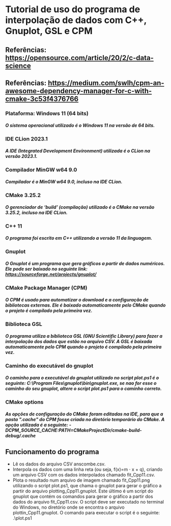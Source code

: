 # Tutorial de uso do programa de interpolação de dados com C++, Gnuplot, GSL e CPM
## Referências: https://opensource.com/article/20/2/c-data-science
## Referências: https://medium.com/swlh/cpm-an-awesome-dependency-manager-for-c-with-cmake-3c53f4376766
### Plataforma: Windows 11 (64 bits)
##### O sistema operacional utilizado é o Windows 11 na versão de 64 bits.

### IDE CLion 2023.1
##### A IDE (Integrated Development Environment) utilizada é o CLion na versão 2023.1.

### Compilador MinGW w64 9.0
#####  Compilador é o MinGW w64 9.0, incluso na IDE CLion.

### CMake 3.25.2
##### O gerenciador de ‘build’ (compilação) utilizado é o CMake na versão 3.25.2, incluso na IDE CLion.

### C++ 11
##### O programa foi escrito em C++ utilizando a versão 11 da linguagem.

### Gnuplot
##### O Gnuplot é um programa que gera gráficos a partir de dados numéricos. Ele pode ser baixado no seguinte link: https://sourceforge.net/projects/gnuplot/

### CMake Package Manager (CPM)
##### O CPM é usado para automatizar o download e a configuração de bibliotecas externas. Ele é baixado automaticamente pelo CMake quando o projeto é compilado pela primeira vez.

### Biblioteca GSL
##### O programa utiliza a biblioteca GSL (GNU Scientific Library) para fazer a interpolação dos dados que estão no arquivo CSV. A GSL é baixada automaticamente pelo CPM quando o projeto é compilado pela primeira vez.

### Caminho do executável do gnuplot
##### O caminho para o executável do gnuplot utilizado no script plot.ps1 é o seguinte: C:\Program Files\gnuplot\bin\gnuplot.exe, se nao for esse o caminho do seu gnuplot, altere o script plot.ps1 para o caminho correto.

### CMake options
##### As opções de configuração do CMake foram editadas na IDE, para que a pasta ".cache" do CPM fosse criada no diretório temporário do CMake. A opção utilizada é a seguinte: -DCPM_SOURCE_CACHE:PATH=$CMakeProjectDir$/cmake-build-debug/.cache

## Funcionamento do programa

* Lê os dados do arquivo CSV anscombe.csv.
* Interpola os dados com uma linha reta (ou seja, f(x)=m ⋅ x + q), criando um arquivo CSV com os dados interpolados chamado fit_Cpp11.csv.
* Plota o resultado num arquivo de imagem chamado fit_Cpp11.png utilizando o script plot.ps1, que chama o gnuplot para gerar o gráfico a partir do arquivo plotting_Cpp11.gnuplot. Este último é um script do gnuplot que contém os comandos para gerar o gráfico a partir dos dados do arquivo fit_Cpp11.csv. O script deve ser executado no terminal do Windows, no diretório onde se encontra o arquivo plottin_Cpp11.gnuplot. O comando para executar o script é o seguinte: .\plot.ps1

